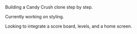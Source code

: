 Building a Candy Crush clone step by step.

Currently working on styling.

Looking to integrate a score board, levels, and a home screen.
